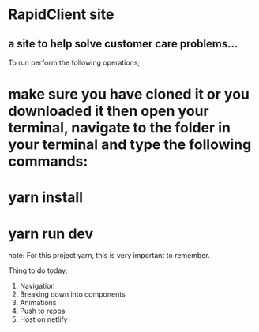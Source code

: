 # RapidClient site 
## a site to help solve customer care problems...

To run perform the following operations;

# make sure you have cloned it or you downloaded it then open your terminal, navigate to the folder in your terminal and type the following commands:

# yarn install
# yarn run dev

note: For this project yarn, this is very important to remember.


Thing to do today;
1. Navigation
2. Breaking down into components
3. Animations
4. Push to repos
5. Host on netlify